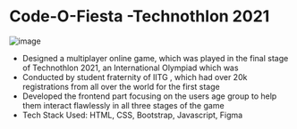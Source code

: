 # Code-O-Fiesta -Technothlon 2021
![image](https://user-images.githubusercontent.com/84667136/155141859-9cb9a453-5482-4c02-b48f-7d8dc78d8286.png)
- Designed a multiplayer online game, which was played in the final stage of Technothlon 2021, an International Olympiad which was  
- Conducted by student fraternity of IITG , which had over 20k registrations from all over the world for the first stage 
- Developed the frontend part focusing on the users age group to help them interact flawlessly in all three stages of the game 
- Tech Stack Used: HTML, CSS, Bootstrap, Javascript, Figma
